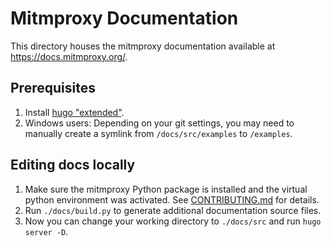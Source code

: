 # Mitmproxy Documentation

This directory houses the mitmproxy documentation available at <https://docs.mitmproxy.org/>.

## Prerequisites

 1. Install [hugo "extended"](https://gohugo.io/getting-started/installing/). 
 2. Windows users: Depending on your git settings, you may need to manually create a symlink from `/docs/src/examples` to `/examples`.

## Editing docs locally

 1. Make sure the mitmproxy Python package is installed and the virtual python environment was activated. See [CONTRIBUTING.md](../CONTRIBUTING.md#development-setup) for details.
 2. Run `./docs/build.py` to generate additional documentation source files.
 3. Now you can change your working directory to `./docs/src` and run `hugo server -D`.
